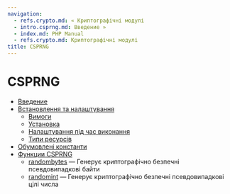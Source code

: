 ```yaml
---
navigation:
  - refs.crypto.md: « Криптографічні модулі
  - intro.csprng.md: Введение »
  - index.md: PHP Manual
  - refs.crypto.md: Криптографічні модулі
title: CSPRNG
---
```

# CSPRNG

-   [Введение](intro.csprng.md)
-   [Встановлення та налаштування](csprng.setup.md)
    -   [Вимоги](csprng.requirements.md)
    -   [Установка](csprng.installation.md)
    -   [Налаштування під час виконання](csprng.configuration.md)
    -   [Типи ресурсів](csprng.resources.md)
-   [Обумовлені константи](csprng.constants.md)
-   [Функции CSPRNG](ref.csprng.md)
    -   [randombytes](function.random-bytes.md) — Генерує криптографічно безпечні псевдовипадкові байти
    -   [randomint](function.random-int.md) — Генерує криптографічно безпечні псевдовипадкові цілі числа
